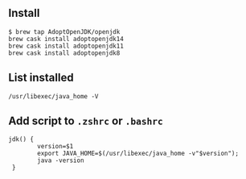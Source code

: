 ## Install
```
$ brew tap AdoptOpenJDK/openjdk
brew cask install adoptopenjdk14
brew cask install adoptopenjdk11
brew cask install adoptopenjdk8
```

## List installed
```
/usr/libexec/java_home -V
```

## Add script to `.zshrc` or `.bashrc`
```
jdk() {
        version=$1
        export JAVA_HOME=$(/usr/libexec/java_home -v"$version");
        java -version
 }
```

